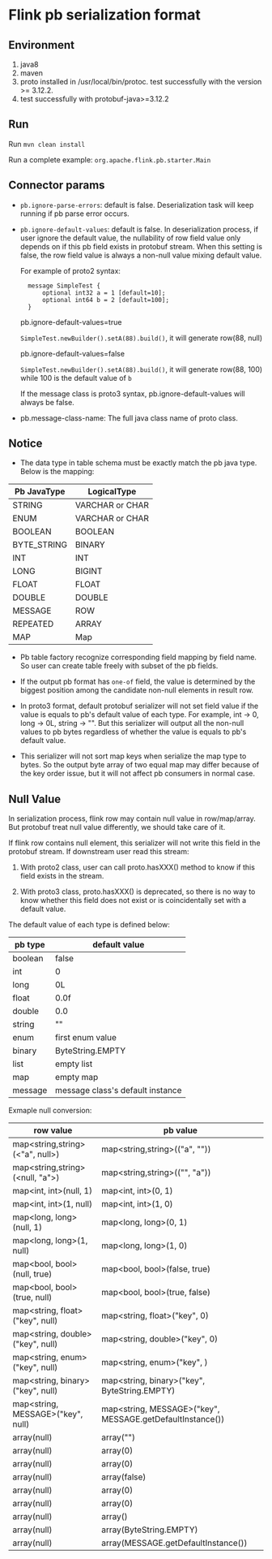 # Flink pb serialization format

## Environment
1. java8
2. maven
3. proto installed in /usr/local/bin/protoc. test successfully with the version >= 3.12.2.
4. test successfully with protobuf-java>=3.12.2

## Run 
Run `mvn clean install`

Run a complete example: `org.apache.flink.pb.starter.Main`

## Connector params
* `pb.ignore-parse-errors`: default is false. Deserialization task will keep running if pb parse error occurs.

* `pb.ignore-default-values`: default is false. In deserialization process, if user ignore the default value, the nullability of row field value only depends
on if this pb field exists in protobuf stream. When this setting is false, the row field value
is always a non-null value mixing default value.

    For example of proto2 syntax:
    
        message SimpleTest {
            optional int32 a = 1 [default=10];
            optional int64 b = 2 [default=100];
        }
            
    pb.ignore-default-values=true
    
    `SimpleTest.newBuilder().setA(88).build()`, it will generate row(88, null)
    
    pb.ignore-default-values=false
    
    `SimpleTest.newBuilder().setA(88).build()`, it will generate row(88, 100) while 100 is the default value of `b`

    If the message class is proto3 syntax, pb.ignore-default-values will always be false.

* pb.message-class-name: The full java class name of proto class. 

## Notice
* The data type in table schema must be exactly match the pb java type. Below is the mapping:

|  Pb JavaType   | LogicalType  |
|  ----  | ----  |
| STRING  | VARCHAR or CHAR |
| ENUM  | VARCHAR or CHAR |
| BOOLEAN  |BOOLEAN |
| BYTE_STRING  |BINARY |
| INT  | INT |
| LONG  | BIGINT |
| FLOAT  | FLOAT |
| DOUBLE  | DOUBLE |
| MESSAGE  | ROW |
| REPEATED  | ARRAY |
| MAP  | Map |

* Pb table factory recognize corresponding field mapping by field name. So user can create table freely with subset of the pb fields.

* If the output pb format has `one-of` field, the value is determined by the biggest position among the candidate non-null elements in result row.

* In proto3 format, default protobuf serializer will not set field value if the value is equals to pb's default value of each type. For example, int -> 0, long -> 0L, string -> "".
But this serializer will output all the non-null values to pb bytes regardless of whether the value is equals to pb's default value.

* This serializer will not sort map keys when serialize the map type to bytes. 
So the output byte array of two equal map may differ because of the key order issue, but it will not affect pb consumers in normal case.

## Null Value

In serialization process, flink row may contain null value in row/map/array.
But protobuf treat null value differently, we should take care of it.

If flink row contains null element, this serializer will not write this field in the protobuf stream.
If downstream user read this stream:

1. With proto2 class, user can call proto.hasXXX() method to know if this field exists in the stream.

2. With proto3 class, proto.hasXXX() is deprecated, so there is no way to know whether this field does not exist or is coincidentally set with a default value.


The default value of each type is defined below:

| pb type | default value |
| ---- | ---- |
| boolean |  false |
| int | 0 |
| long | 0L |
| float | 0.0f |
| double | 0.0 |
| string | "" |
| enum | first enum value |
| binary | ByteString.EMPTY |
| list | empty list |
| map | empty map |
| message | message class's default instance |

Exmaple null conversion:

| row value | pb value |
| ---- | ---- |
| map<string,string>(<"a", null>)  | map<string,string>(("a", "")) |
| map<string,string>(<null, "a">)  | map<string,string>(("", "a")) |
| map<int, int>(null, 1) | map<int, int>(0, 1) |
| map<int, int>(1, null) | map<int, int>(1, 0) |
| map<long, long>(null, 1) | map<long, long>(0, 1) |
| map<long, long>(1, null) | map<long, long>(1, 0) |
| map<bool, bool>(null, true) | map<bool, bool>(false, true) |
| map<bool, bool>(true, null) | map<bool, bool>(true, false) |
| map<string, float>("key", null) | map<string, float>("key", 0) |
| map<string, double>("key", null) | map<string, double>("key", 0) |
| map<string, enum>("key", null) | map<string, enum>("key", <first enum value type>) |
| map<string, binary>("key", null) | map<string, binary>("key", ByteString.EMPTY) |
| map<string, MESSAGE>("key", null) | map<string, MESSAGE>("key", MESSAGE.getDefaultInstance()) |
| array<string>(null) | array<string>("") |
| array<int>(null) | array<int>(0) |
| array<long>(null) | array<long>(0) |
| array<bool>(null) | array<bool>(false) |
| array<float>(null) | array<float>(0) |
| array<double>(null) | array<double>(0) |
| array<enum>(null) | array<enum>(<first enum value type>) |
| array<binary>(null) | array<binary>(ByteString.EMPTY) |
| array<MESSAGE>(null) | array<MESSAGE>(MESSAGE.getDefaultInstance()) |

